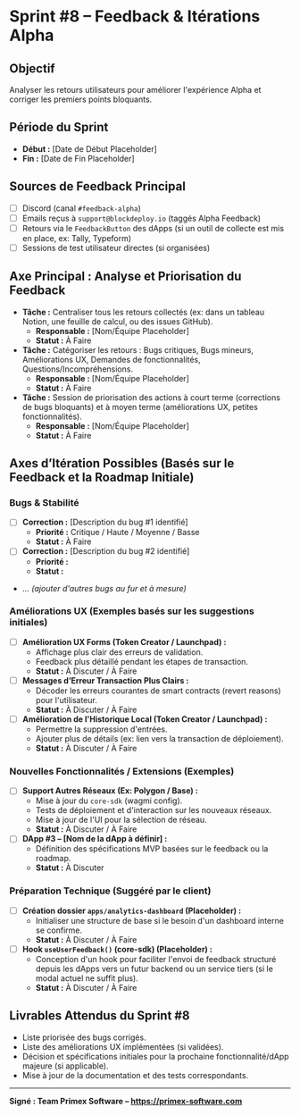 # Sprint #8 – Feedback & Itérations Alpha

## Objectif
Analyser les retours utilisateurs pour améliorer l'expérience Alpha et corriger les premiers points bloquants.

## Période du Sprint
*   **Début :** [Date de Début Placeholder]
*   **Fin :** [Date de Fin Placeholder]

## Sources de Feedback Principal
*   [ ] Discord (canal `#feedback-alpha`)
*   [ ] Emails reçus à `support@blockdeploy.io` (taggés Alpha Feedback)
*   [ ] Retours via le `FeedbackButton` des dApps (si un outil de collecte est mis en place, ex: Tally, Typeform)
*   [ ] Sessions de test utilisateur directes (si organisées)

## Axe Principal : Analyse et Priorisation du Feedback
*   **Tâche :** Centraliser tous les retours collectés (ex: dans un tableau Notion, une feuille de calcul, ou des issues GitHub).
    *   **Responsable :** [Nom/Équipe Placeholder]
    *   **Statut :** À Faire
*   **Tâche :** Catégoriser les retours : Bugs critiques, Bugs mineurs, Améliorations UX, Demandes de fonctionnalités, Questions/Incompréhensions.
    *   **Responsable :** [Nom/Équipe Placeholder]
    *   **Statut :** À Faire
*   **Tâche :** Session de priorisation des actions à court terme (corrections de bugs bloquants) et à moyen terme (améliorations UX, petites fonctionnalités).
    *   **Responsable :** [Nom/Équipe Placeholder]
    *   **Statut :** À Faire

## Axes d’Itération Possibles (Basés sur le Feedback et la Roadmap Initiale)

### Bugs & Stabilité
*   [ ] **Correction :** [Description du bug #1 identifié]
    *   **Priorité :** Critique / Haute / Moyenne / Basse
    *   **Statut :** À Faire
*   [ ] **Correction :** [Description du bug #2 identifié]
    *   **Priorité :**
    *   **Statut :**
*   *... (ajouter d'autres bugs au fur et à mesure)*

### Améliorations UX (Exemples basés sur les suggestions initiales)
*   [ ] **Amélioration UX Forms (Token Creator / Launchpad) :**
    *   Affichage plus clair des erreurs de validation.
    *   Feedback plus détaillé pendant les étapes de transaction.
    *   **Statut :** À Discuter / À Faire
*   [ ] **Messages d’Erreur Transaction Plus Clairs :**
    *   Décoder les erreurs courantes de smart contracts (revert reasons) pour l'utilisateur.
    *   **Statut :** À Discuter / À Faire
*   [ ] **Amélioration de l'Historique Local (Token Creator / Launchpad) :**
    *   Permettre la suppression d'entrées.
    *   Ajouter plus de détails (ex: lien vers la transaction de déploiement).
    *   **Statut :** À Discuter / À Faire

### Nouvelles Fonctionnalités / Extensions (Exemples)
*   [ ] **Support Autres Réseaux (Ex: Polygon / Base) :**
    *   Mise à jour du `core-sdk` (wagmi config).
    *   Tests de déploiement et d'interaction sur les nouveaux réseaux.
    *   Mise à jour de l'UI pour la sélection de réseau.
    *   **Statut :** À Discuter / À Faire
*   [ ] **DApp #3 – [Nom de la dApp à définir] :**
    *   Définition des spécifications MVP basées sur le feedback ou la roadmap.
    *   **Statut :** À Discuter

### Préparation Technique (Suggéré par le client)
*   [ ] **Création dossier `apps/analytics-dashboard` (Placeholder) :**
    *   Initialiser une structure de base si le besoin d'un dashboard interne se confirme.
    *   **Statut :** À Discuter / À Faire
*   [ ] **Hook `useUserFeedback()` (core-sdk) (Placeholder) :**
    *   Conception d'un hook pour faciliter l'envoi de feedback structuré depuis les dApps vers un futur backend ou un service tiers (si le modal actuel ne suffit plus).
    *   **Statut :** À Discuter / À Faire

## Livrables Attendus du Sprint #8
*   Liste priorisée des bugs corrigés.
*   Liste des améliorations UX implémentées (si validées).
*   Décision et spécifications initiales pour la prochaine fonctionnalité/dApp majeure (si applicable).
*   Mise à jour de la documentation et des tests correspondants.

---
**Signé : Team Primex Software – https://primex-software.com**
